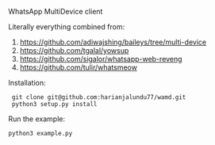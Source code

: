 WhatsApp MultiDevice client

Literally everything combined from:
1. https://github.com/adiwajshing/baileys/tree/multi-device
2. https://github.com/tgalal/yowsup
3. https://github.com/sigalor/whatsapp-web-reveng
4. https://github.com/tulir/whatsmeow


Installation:
```shell
 git clone git@github.com:harianjalundu77/wamd.git
 python3 setup.py install
```

Run the example:
```shell
python3 example.py
```
